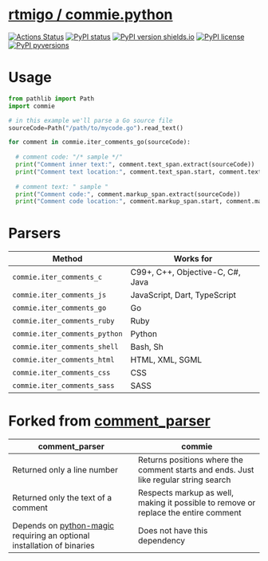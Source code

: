 # [rtmigo / commie.python](https://github.com/rtmigo/commie.python/)
[![Actions Status](https://github.com/rtmigo/commie.python/workflows/CI/badge.svg?branch=master)](https://github.com/rtmigo/commie.python/actions)
[![PyPI status](https://img.shields.io/pypi/status/commie.svg)](https://pypi.python.org/pypi/commie/)
[![PyPI version shields.io](https://img.shields.io/pypi/v/commie.svg)](https://pypi.python.org/pypi/commie/)
[![PyPI license](https://img.shields.io/pypi/l/commie.svg)](https://pypi.python.org/pypi/commie/)
[![PyPI pyversions](https://img.shields.io/pypi/pyversions/commie.svg)](https://pypi.python.org/pypi/commie/)

# Usage 

```python
from pathlib import Path
import commie

# in this example we'll parse a Go source file
sourceCode=Path("/path/to/mycode.go").read_text()

for comment in commie.iter_comments_go(sourceCode):
 
  # comment code: "/* sample */"
  print("Comment inner text:", comment.text_span.extract(sourceCode))
  print("Comment text location:", comment.text_span.start, comment.text_span.end)
  
  # comment text: " sample "
  print("Comment code:", comment.markup_span.extract(sourceCode))
  print("Comment code location:", comment.markup_span.start, comment.markup_span.end)

```

# Parsers

| **Method** | **Works for** |
|--------------------|------------|
| `commie.iter_comments_c`| C99+, C++, Objective-C, C#, Java |
| `commie.iter_comments_js`| JavaScript, Dart, TypeScript |
| `commie.iter_comments_go`|Go|
| `commie.iter_comments_ruby` | Ruby |
| `commie.iter_comments_python` | Python |
| `commie.iter_comments_shell` | Bash, Sh |
| `commie.iter_comments_html` | HTML, XML, SGML |
| `commie.iter_comments_css` | CSS |
| `commie.iter_comments_sass` | SASS |


# Forked from [comment_parser](https://github.com/jeanralphaviles/comment_parser) 

| **comment_parser** | **commie** |
|--------------------|------------|
|Returned only a line number|Returns positions where the comment starts and ends. Just like regular string search|
|Returned only the text of a comment|Respects markup as well, making it possible to remove or replace the entire comment|
|Depends on [python-magic](https://pypi.org/project/python-magic) requiring an optional installation of binaries|Does not have this dependency|

